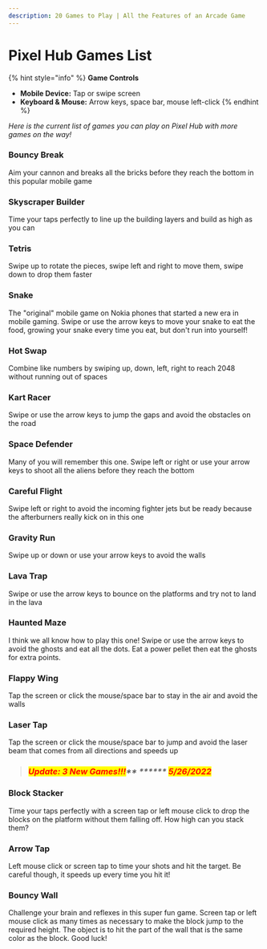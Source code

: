 ```yaml
---
description: 20 Games to Play | All the Features of an Arcade Game
---
```


# Pixel Hub Games List

{% hint style="info" %}
**Game Controls**

* **Mobile Device:** Tap or swipe screen
* **Keyboard & Mouse:** Arrow keys, space bar, mouse left-click
{% endhint %}

_Here is the current list of games you can play on Pixel Hub with more games on the way!_

### Bouncy Break

Aim your cannon and breaks all the bricks before they reach the bottom in this popular mobile game

### Skyscraper Builder

Time your taps perfectly to line up the building layers and build as high as you can

### Tetris

Swipe up to rotate the pieces, swipe left and right to move them, swipe down to drop them faster

### Snake

The "original" mobile game on Nokia phones that started a new era in mobile gaming.  Swipe or use the arrow keys to move your snake to eat the food, growing your snake every time you eat, but don't run into yourself!

### Hot Swap

Combine like numbers by swiping up, down, left, right to reach 2048 without running out of spaces

### Kart Racer

Swipe or use the arrow keys to jump the gaps and avoid the obstacles on the road

### Space Defender

Many of you will remember this one.  Swipe left or right or use your arrow keys to shoot all the aliens before they reach the bottom

### Careful Flight

Swipe left or right to avoid the incoming fighter jets but be ready because the afterburners really kick on in this one

### Gravity Run

Swipe up or down or use your arrow keys to avoid the walls

### Lava Trap

Swipe or use the arrow keys to bounce on the platforms and try not to land in the lava

### Haunted Maze

I think we all know how to play this one!  Swipe or use the arrow keys to avoid the ghosts and eat all the dots.  Eat a power pellet then eat the ghosts for extra points.

### Flappy Wing

Tap the screen or click the mouse/space bar to stay in the air and avoid the walls

### Laser Tap

Tap the screen or click the mouse/space bar to jump and avoid the laser beam that comes from all directions and speeds up

> ### _<mark style="color:red;">**Update: 3 New Games!!!**</mark>** ****** <mark style="color:red;">5/26/2022</mark>_

### Block Stacker

Time your taps perfectly with a screen tap or left mouse click to drop the blocks on the platform without them falling off.  How high can you stack them?

### Arrow Tap

Left mouse click or screen tap to time your shots and hit the target.  Be careful though, it speeds up every time you hit it!

### Bouncy Wall

Challenge your brain and reflexes in this super fun game.  Screen tap or left mouse click as many times as necessary to make the block jump to the required height.  The object is to hit the part of the wall that is the same color as the block.  Good luck!
